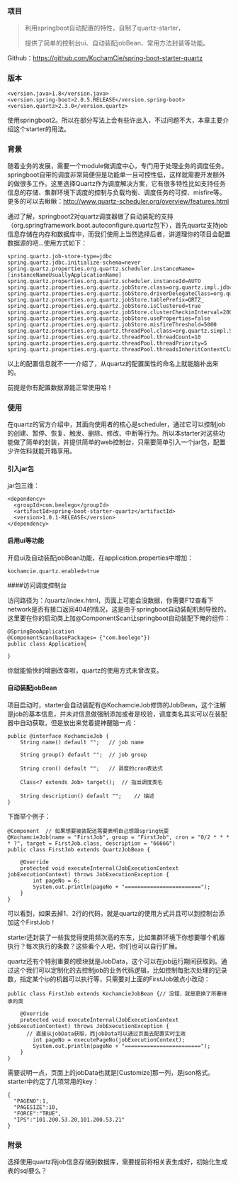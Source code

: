 ### 项目

> 利用springboot自动配置的特性，自制了quartz-starter，
>
> 提供了简单的控制台ui、自动装配jobBean、常用方法封装等功能。

Github：https://github.com/KochamCie/spring-boot-starter-quartz

### 版本

```
<version.java>1.8</version.java>
<version.spring-boot>2.0.5.RELEASE</version.spring-boot>
<version.quartz>2.3.0</version.quartz>
```

使用springboot2。所以在部分写法上会有些许出入，不过问题不大，本章主要介绍这个starter的用法。

### 背景

随着业务的发展，需要一个module做调度中心，专门用于处理业务的调度任务。springboot自带的调度非常简便但是功能单一且可控性低，这样就需要开发额外的做很多工作。这里选择Quartz作为调度解决方案，它有很多特性比如支持任务信息的存储、集群环境下调度的控制与负载均衡、调度任务的可控、misfire等。更多的可以去瞅瞅：http://www.quartz-scheduler.org/overview/features.html

通过了解，springboot2对quartz调度器做了自动装配的支持（org.springframework.boot.autoconfigure.quartz包下），首先quartz支持job信息存储在内存和数据库中，而我们使用上当然选择后者，讲道理你的项目会配置数据源的吧...使用方式如下：

```
spring.quartz.job-store-type=jdbc
spring.quartz.jdbc.initialize-schema=never
spring.quartz.properties.org.quartz.scheduler.instanceName=[instanceNameUsuallyApplicationName]
spring.quartz.properties.org.quartz.scheduler.instanceId=AUTO
spring.quartz.properties.org.quartz.jobStore.class=org.quartz.impl.jdbcjobstore.JobStoreTX
spring.quartz.properties.org.quartz.jobStore.driverDelegateClass=org.quartz.impl.jdbcjobstore.StdJDBCDelegate
spring.quartz.properties.org.quartz.jobStore.tablePrefix=QRTZ_
spring.quartz.properties.org.quartz.jobStore.isClustered=true
spring.quartz.properties.org.quartz.jobStore.clusterCheckinInterval=20000
spring.quartz.properties.org.quartz.jobStore.useProperties=false
spring.quartz.properties.org.quartz.jobStore.misfireThreshold=5000
spring.quartz.properties.org.quartz.threadPool.class=org.quartz.simpl.SimpleThreadPool
spring.quartz.properties.org.quartz.threadPool.threadCount=10
spring.quartz.properties.org.quartz.threadPool.threadPriority=5
spring.quartz.properties.org.quartz.threadPool.threadsInheritContextClassLoaderOfInitializingThread=true
```

以上的配置信息就不一一介绍了，从quartz的配置属性的命名上就能脑补出来的。

前提是你有配置数据源能正常使用哈！

### 使用

在quartz的官方介绍中，其面向使用者的核心是scheduler，通过它可以控制job的创建、暂停、恢复、触发、删除、修改、中断等行为。所以本starter对这些功能做了简单的封装，并提供简单的web控制台，只需要简单引入一个jar包，配置少许佐料就能开箱享用。

#### 引入jar包

jar包三维：

```
<dependency>
  <groupId>com.beelego</groupId>
  <artifactId>spring-boot-starter-quartz</artifactId>
  <version>1.0.1-RELEASE</version>
</dependency>
```

#### 启用ui等功能

开启ui及自动装配jobBean功能，在application.properties中增加：

```
kochamcie.quartz.enabled=true
```

####访问调度控制台 

访问路径为：/quartz/index.html，页面上可能会没数据，你需要F12查看下network是否有接口返回404的情况，这是由于springboot自动装配机制导致的。这里要在你的启动类上加@ComponentScan让springboot自动装配下俺的组件：

```
@SpringBooApplication
@ComponentScan(basePackages= {"com.beelego"})
public class Application{
  
}
```

你就能愉快的增删改查啦，quartz的使用方式未曾改变。

#### 自动装配jobBean

项目启动时，starter会自动装配有@KochamcieJob修饰的JobBean，这个注解是job的基本信息，并未对信息做强制添加或者是校验，调度类名其实可以在装配器中自动获取，但是放出来觉着提神醒脑一点：

```
public @interface KochamcieJob {
    String name() default "";	// job name

    String group() default "";	// job group

    String cron() default "";	// 调度的cron表达式

    Class<? extends Job> target();	// 指出调度类名

    String description() default "";	// 描述
}
```

下面举个例子：

```
@Component	// 如果想要被装配还需要表明自己想跟spring玩耍
@KochamcieJob(name = "FirstJob", group = "FirstJob", cron = "0/2 * * * * ?", target = FirstJob.class, description = "66666")
public class FirstJob extends QuartzJobBean {

    @Override
    protected void executeInternal(JobExecutionContext jobExecutionContext) throws JobExecutionException {
        int pageNo = 6;
        System.out.println(pageNo + "========================");
    }
}
```

可以看到，如果去掉1、2行的代码，就是quartz的使用方式并且可以到控制台添加这个FirstJob！

starter还封装了一些我觉得使用频次高的东东，比如集群环境下你想要哪个机器执行？每次执行的条数？这些看个人吧，你们也可以自行扩展。

quartz还有个特别重要的模块就是JobData，这个可以在job运行期间获取到。通过这个我们可以定制化的去控制job的业务代码逻辑，比如控制每批次处理的记录数，指定某个ip的机器可以执行等，只需要对上面的FirstJob做点小改动：

```
public class FirstJob extends KochamcieJobBean {// 没错，就是更换了所要继承的类

    @Override
    protected void executeInternal(JobExecutionContext jobExecutionContext) throws JobExecutionException {
      // 直接从jobData获取，而jobData可以通过页面去配置实时生效
        int pageNo = executePageNo(jobExecutionContext);
        System.out.println(pageNo + "========================");
    }
}
```

需要说明一点，页面上的jobData也就是[Customize]那一列，是json格式。starter中约定了几项常用的key：

```
{
  "PAGENO":1,
  "PAGESIZE":10,
  "FORCE":"TRUE",
  "IPS":"101.200.53.20,101.200.53.21"
}
```

### 附录

选择使用quartz将job信息存储到数据库，需要提前将相关表生成好，初始化生成表的sql要么？